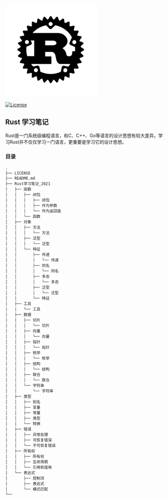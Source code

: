 ![Rust学习笔记](./rust.svg)

[![License](https://img.shields.io/npm/l/heroicons.svg)](https://github.com/xuesongbj/Rust-Notes/blob/main/LICENSE)


## Rust 学习笔记

Rust是一门系统级编程语言，和C、C++、Go等语言的设计思想有较大差异。学习Rust并不仅仅学习一门语言，更重要是学习它的设计思想。

### 目录

```
.
├── LICENSE
├── README.md
├── Rust学习笔记_2021
│   ├── 函数
│   │   ├── 闭包
│   │   │   ├── 闭包
│   │   │   ├── 作为参数
│   │   │   └── 作为返回值
│   │   └── 函数
│   ├── 对象
│   │   ├── 方法
│   │   │   └── 方法
│   │   ├── 泛型
│   │   │   └── 泛型
│   │   └── 特征
│   │       ├── 传递
│   │       │   └── 传递
│   │       ├── 同名
│   │       │   └── 同名
│   │       ├── 多态
│   │       │   └── 多态
│   │       ├── 泛型
│   │       │   └── 泛型
│   │       └── 特征
│   ├── 工具
│   │   └── 工具
│   ├── 数据
│   │   ├── 切片
│   │   │   └── 切片
│   │   ├── 向量
│   │   │   └── 向量
│   │   ├── 指针
│   │   │   └── 指针
│   │   ├── 枚举
│   │   │   └── 枚举
│   │   ├── 结构
│   │   │   └── 结构
│   │   ├── 联合
│   │   │   └── 联合
│   │   └── 字符串
│   │       └── 字符串
│   ├── 类型
│   │   ├── 别名
│   │   ├── 变量
│   │   ├── 常量
│   │   ├── 类型
│   │   └── 转换
│   ├── 错误
│   │   ├── 异常处理
│   │   ├── 可恢复错误
│   │   └── 不可恢复错误
│   ├── 所有权
│   │   ├── 所有权
│   │   ├── 生命周期
│   │   └── 引用和借用
│   └── 表达式
│       ├── 控制流
│       ├── 表达式
│       └── 模式匹配
└──
```